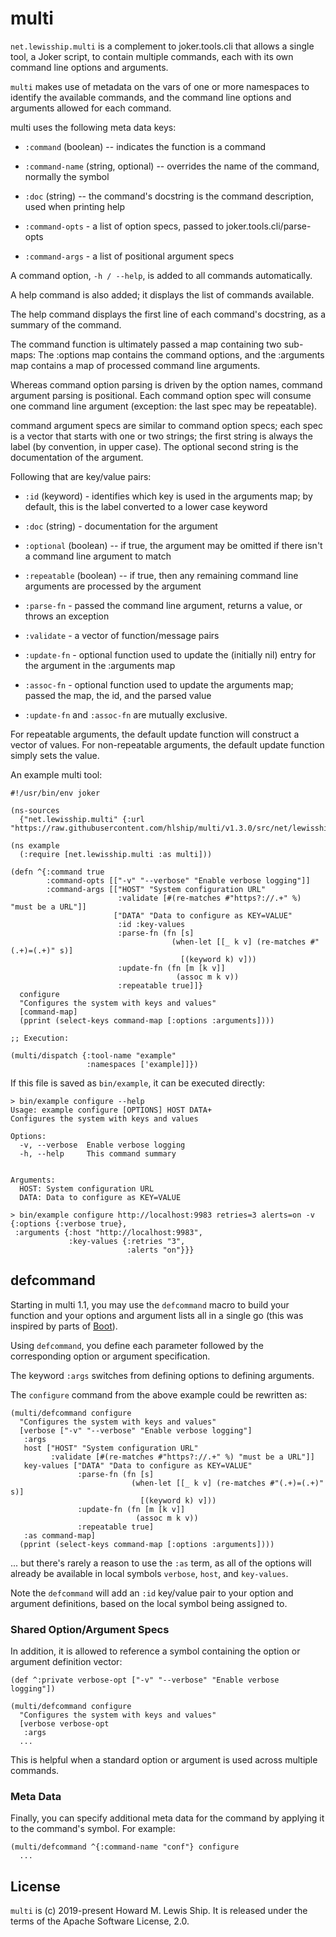# multi

`net.lewisship.multi` is a complement to joker.tools.cli that allows a single tool, a Joker script, to 
contain multiple commands, each with its own command line options and arguments.

`multi` makes use of metadata on the vars of one or
more namespaces to identify the available commands, and the command line options
and arguments allowed for each command.

multi uses the following meta data keys:

* `:command` (boolean) -- indicates the function is a command 

* `:command-name` (string, optional) -- overrides the name of the command, normally the symbol

* `:doc` (string) -- the command's docstring is the command description, used when printing help

* `:command-opts` - a list of option specs, passed to joker.tools.cli/parse-opts

* `:command-args` - a list of positional argument specs 

A command option, `-h / --help`, is added to all commands automatically.

A help command is also added; it displays the list of commands available.

The help command displays the first line of each command's docstring, as a summary
of the command.

The command function is ultimately passed a map containing two sub-maps:
The :options map contains the command options, and the :arguments
map contains a map of processed command line arguments.

Whereas command option parsing is driven by the option names, command argument
parsing is positional. Each command option spec will consume one command line argument
(exception: the last spec may be repeatable).

command argument specs are similar to command option specs; each spec is a vector that starts
with one or two strings; the first string is always the label (by convention,
in upper case). The optional second string is the documentation of the argument.

Following that are key/value pairs:

* `:id` (keyword) - identifies which key is used in the arguments map; by default,
this is the label converted to a lower case keyword

* `:doc` (string) - documentation for the argument

* `:optional` (boolean) -- if true, the argument may be omitted if there isn't a
    command line argument to match

* `:repeatable` (boolean) -- if true, then any remaining command line arguments are processed
by the argument

* `:parse-fn` - passed the command line argument, returns a value, or throws an exception

* `:validate` - a vector of function/message pairs

* `:update-fn` - optional function used to update the (initially nil) entry for the argument in the :arguments map
 
* `:assoc-fn` - optional function used to update the arguments map; passed the map, the id, and the parsed value

* `:update-fn` and `:assoc-fn` are mutually exclusive.

For repeatable arguments, the default update function will construct a vector of values.
For non-repeatable arguments, the default update function simply sets the value.

An example multi tool:

```
#!/usr/bin/env joker

(ns-sources
  {"net.lewisship.multi" {:url "https://raw.githubusercontent.com/hlship/multi/v1.3.0/src/net/lewisship/multi.joke"}})

(ns example
  (:require [net.lewisship.multi :as multi]))

(defn ^{:command true
        :command-opts [["-v" "--verbose" "Enable verbose logging"]]
        :command-args [["HOST" "System configuration URL"
                        :validate [#(re-matches #"https?://.+" %) "must be a URL"]]
                       ["DATA" "Data to configure as KEY=VALUE"
                        :id :key-values
                        :parse-fn (fn [s]
                                    (when-let [[_ k v] (re-matches #"(.+)=(.+)" s)]
                                      [(keyword k) v]))
                        :update-fn (fn [m [k v]]
                                     (assoc m k v))
                        :repeatable true]]}
  configure
  "Configures the system with keys and values"
  [command-map]
  (pprint (select-keys command-map [:options :arguments])))

;; Execution:

(multi/dispatch {:tool-name "example"
                 :namespaces ['example]]})
```
If this file is saved as `bin/example`, it can be executed directly:

```
> bin/example configure --help
Usage: example configure [OPTIONS] HOST DATA+
Configures the system with keys and values

Options:
  -v, --verbose  Enable verbose logging
  -h, --help     This command summary


Arguments:
  HOST: System configuration URL
  DATA: Data to configure as KEY=VALUE

> bin/example configure http://localhost:9983 retries=3 alerts=on -v
{:options {:verbose true},
 :arguments {:host "http://localhost:9983",
             :key-values {:retries "3",
                          :alerts "on"}}}
```

## defcommand

Starting in multi 1.1, you may use the `defcommand` macro to build your function and
your options and argument lists all in a single go (this was inspired by
parts of [Boot](https://boot-clj.com/)).

Using `defcommand`, you define each parameter followed by the corresponding option or argument specification.

The keyword `:args` switches from defining options to defining arguments.

The `configure` command from the above example could be rewritten as:

```
(multi/defcommand configure
  "Configures the system with keys and values"
  [verbose ["-v" "--verbose" "Enable verbose logging"]
   :args
   host ["HOST" "System configuration URL"
         :validate [#(re-matches #"https?://.+" %) "must be a URL"]]
   key-values ["DATA" "Data to configure as KEY=VALUE"
               :parse-fn (fn [s]
                           (when-let [[_ k v] (re-matches #"(.+)=(.+)" s)]
                             [(keyword k) v]))
               :update-fn (fn [m [k v]]
                            (assoc m k v))
               :repeatable true]
   :as command-map]
  (pprint (select-keys command-map [:options :arguments])))
```

... but there's rarely a reason to use the `:as` term, as all of the options will already be
available in local symbols `verbose`, `host`, and `key-values`.

Note the `defcommand` will add an `:id` key/value pair to your option and argument definitions,
based on the local symbol being assigned to.

### Shared Option/Argument Specs

In addition, it is allowed to reference a symbol containing the option or argument
definition vector:

```
(def ^:private verbose-opt ["-v" "--verbose" "Enable verbose logging"])

(multi/defcommand configure
  "Configures the system with keys and values"
  [verbose verbose-opt
   :args
  ...
```

This is helpful when a standard option or argument is used across multiple commands.

### Meta Data

Finally, you can specify additional meta data for the command by applying
it to the command's symbol.  For example:

```
(multi/defcommand ^{:command-name "conf"} configure
  ...
```

## License

`multi` is (c) 2019-present Howard M. Lewis Ship.
It is released under the terms of the Apache Software License, 2.0.